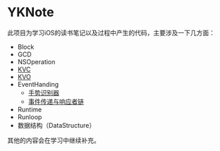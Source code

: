 # YKNote

此项目为学习iOS的读书笔记以及过程中产生的代码，主要涉及一下几方面：

- Block
- GCD
- NSOperation
- [KVC](YKNote/KVC/YKNote-KVC.md)
- [KVO](YKNote/KVO/YKNote-KVO.md)
- EventHanding
  - [手势识别器](YKNote/EventHandling/YKNote-GestureRecognizers.md)
  - [事件传递与响应者链](YKNote/EventHandling/YKNote-EventDeliveryAndResponderChain.md)
- Runtime
- Runloop
- 数据结构（DataStructure）

其他的内容会在学习中继续补充。